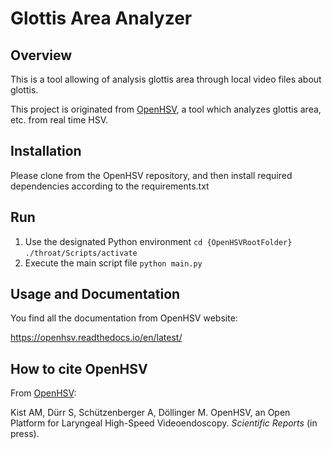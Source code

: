 # Glottis Area Analyzer

## Overview

This is a tool allowing of analysis glottis area through local video files about glottis.

This project is originated from [OpenHSV](https://github.com/anki-xyz/openhsv), a tool which analyzes glottis area, etc. from real time HSV. 

## Installation

Please clone from the OpenHSV repository, and then install required dependencies according to the requirements.txt

## Run

1. Use the designated Python environment
`cd {OpenHSVRootFolder}`
`./throat/Scripts/activate`
2. Execute the main script file
`python main.py`

## Usage and Documentation

You find all the documentation from OpenHSV website: 

https://openhsv.readthedocs.io/en/latest/


## How to cite OpenHSV

From [OpenHSV](https://github.com/anki-xyz/openhsv):

Kist AM, Dürr S, Schützenberger A, Döllinger M. OpenHSV, an Open Platform for Laryngeal High-Speed Videoendoscopy. _Scientific Reports_ (in press).
